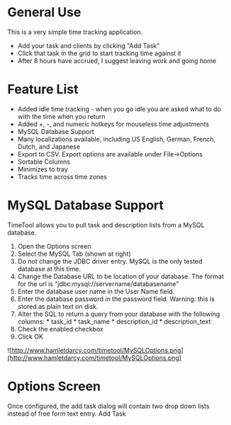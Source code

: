 # General Use #

This is a very simple time tracking application.

  * Add your task and clients by clicking "Add Task"
  * Click that task in the grid to start tracking time against it
  * After 8 hours have accrued, I suggest leaving work and going home

# Feature List #

  * Added idle time tracking - when you go idle you are asked what to do with the time when you return
  * Added +, -, and numeric hotkeys for mouseless time adjustments
  * MySQL Database Support
  * Many localizations available, including US English, German, French, Dutch, and Japanese
  * Export to CSV. Export options are available under File->Options
  * Sortable Columns
  * Minimizes to tray
  * Tracks time across time zones

# MySQL Database Support #

TimeTool allows you to pull task and description lists from a MySQL database.

  1. Open the Options screen
  1. Select the MySQL Tab (shown at right)
  1. Do not change the JDBC driver entry. MySQL is the only tested database at this time.
  1. Change the Database URL to be location of your database. The format for the url is "jdbc:mysql://servername/databasename"
  1. Enter the database user name in the User Name field.
  1. Enter the database password in the password field. Warning: this is stored as plain text on disk.
  1. Alter the SQL to return a query from your database with the following columns:
    * task\_id
    * task\_name
    * description\_id
    * description\_text
  1. Check the enabled checkbox
  1. Click OK

![http://www.hamletdarcy.com/timetool/MySQLOptions.png](http://www.hamletdarcy.com/timetool/MySQLOptions.png)

# Options Screen #

Once configured, the add task dialog will contain two
drop down lists instead of free form text entry.
Add Task